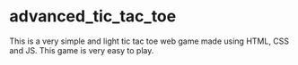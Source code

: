 # advanced_tic_tac_toe
This is a very simple and light tic tac toe web game made using HTML, CSS and JS. This game is very easy to play.
